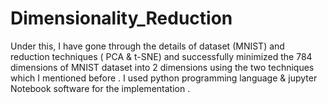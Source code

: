# Dimensionality_Reduction

Under this, I have gone through the details of dataset (MNIST) and reduction techniques ( PCA & t-SNE) and successfully minimized the 784 dimensions of MNIST dataset into 2 dimensions using the two techniques which I mentioned before . I used python programming language & jupyter Notebook software for the implementation .
